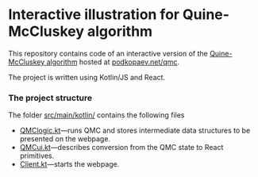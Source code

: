 # Interactive illustration for Quine-McCluskey algorithm
This repository contains code of an interactive version of
the [Quine-McCluskey algorithm](https://en.wikipedia.org/wiki/Quine%E2%80%93McCluskey_algorithm)
hosted at [podkopaev.net/qmc](https://podkopaev.net/qmc).

The project is written using Kotlin/JS and React.

### The project structure
The folder [src/main/kotlin/](src/main/kotlin) contains the following files
- [QMClogic.kt](src/main/kotlin/QMClogic.kt)&mdash;runs QMC and stores intermediate data structures to be presented on the webpage.
- [QMCui.kt](src/main/kotlin/QMCui.kt)&mdash;describes conversion from the QMC state to React primitives.
- [Client.kt](src/main/kotlin/Client.kt)&mdash;starts the webpage.

